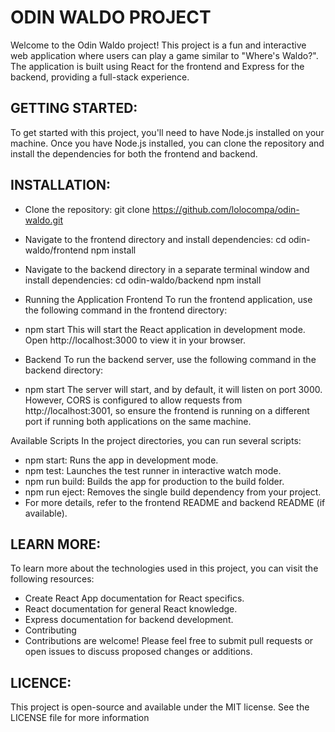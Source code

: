 # ODIN WALDO PROJECT

Welcome to the Odin Waldo project! This project is a fun and interactive web application where users can play a game similar to "Where's Waldo?". The application is built using React for the frontend and Express for the backend, providing a full-stack experience.

## GETTING STARTED:

To get started with this project, you'll need to have Node.js installed on your machine. Once you have Node.js installed, you can clone the repository and install the dependencies for both the frontend and backend.

## INSTALLATION:

- Clone the repository:
git clone https://github.com/lolocompa/odin-waldo.git
- Navigate to the frontend directory and install dependencies:
cd odin-waldo/frontend
npm install
- Navigate to the backend directory in a separate terminal window and install dependencies:
cd odin-waldo/backend
npm install
- Running the Application
Frontend
To run the frontend application, use the following command in the frontend directory:

- npm start
This will start the React application in development mode. Open http://localhost:3000 to view it in your browser.

- Backend
To run the backend server, use the following command in the backend directory:

- npm start
The server will start, and by default, it will listen on port 3000. However, CORS is configured to allow requests from http://localhost:3001, so ensure the frontend is running on a different port if running both applications on the same machine.

Available Scripts
In the project directories, you can run several scripts:

- npm start: Runs the app in development mode.
- npm test: Launches the test runner in interactive watch mode.
- npm run build: Builds the app for production to the build folder.
- npm run eject: Removes the single build dependency from your project.
- For more details, refer to the frontend README and backend README (if available).

## LEARN MORE:

To learn more about the technologies used in this project, you can visit the following resources:

- Create React App documentation for React specifics.
- React documentation for general React knowledge.
- Express documentation for backend development.
- Contributing
- Contributions are welcome! Please feel free to submit pull requests or open issues to discuss proposed changes or additions.

## LICENCE:

This project is open-source and available under the MIT license. See the LICENSE file for more information
